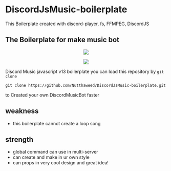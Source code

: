 # DiscordJsMusic-boilerplate
<p>This Boilerplate created with discord-player, fs, FFMPEG, DiscordJS
<h2>The Boilerplate for make music bot</h2>

<p align="center">
<img  src="https://i.ibb.co/G5twSYP/discord-Js-Music.jpg"/>
</p>

<p align="center">
  <img  src="https://i.ibb.co/f4cm0QN/discord-Js-Music2.jpg"/>
 </p>

Discord Music javascript v13 boilerplate
you can load this repository by
` git clone `
```git
git clone https://github.com/Nutthaweed/DiscordJsMusic-boilerplate.git
```
to Created your own DiscordMusicBot faster

## weakness
- this boilerplate cannot create a loop song

## strength
-  global command can use in multi-server
-  can create and make in ur own style
-  can props in very cool design and great idea!
